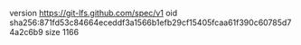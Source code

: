version https://git-lfs.github.com/spec/v1
oid sha256:871fd53c84664eceddf3a1566b1efb29cf15405fcaa61f390c60785d74a2c6b9
size 1166
